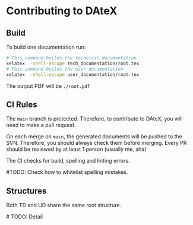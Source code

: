 # Contributing to DAteX

## Build

To build one documentation run:

```bash
# This command builds the technical documentation
xelatex  -shell-escape tech_documentation/root.tex
# This command builds the user documentation
xelatex  -shell-escape user_documentation/root.tex
```

The output PDF will be `./root.pdf`

## CI Rules

The `main` branch is protected. Therefore, to contribute to DAteX, you will need to make a pull request.

On each merge on `main`, the generated documents will be pushed to the SVN. Therefore, you should always check them before merging. Every PR should be reviewed by at least 1 person (usually me, aha)

The CI checks for build, spelling and linting errors.

\#TODO: Check how to whitelist spelling mistakes.

## Structures

Both TD and UD share the same root structure.

\# TODO: Detail
